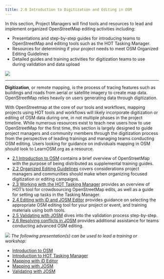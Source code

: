 ```yaml
---
title: 2.0 Introduction to Digitization and Editing in OSM
---
```


In this section, Project Managers will find tools and resources to lead and implement organized OpenStreetMap editing activities including:

*  Presentations and step-by-step guides for introducing teams to OpenStreetMap and editing tools such as the HOT Tasking Manager.  
*  Resources for determining if your project needs to meet OSM Organized Editing Guidelines
*  Detailed guides and training activities for digitization teams to use during validation and data upload

![](/images/digitization-and-editing/DSC03241.jpg)

***

**Digitization**, or remote mapping, is the process of tracing features such as buildings and roads from aerial or satellite imagery to create map data. OpenStreetMap relies heavily on users generating data through digitization. <br>

With OpenStreetmap at the core of our tools and workflows, mapping projects using HOT tools and workflows will likely incorporate digitization or editing of OSM data during one, in not multiple phases in the project timeline. While numerous resources exist to teach new users how to use OpenStreetMap for the first time, this section is largely designed to guide project managers and community members through the digitization process from the perspective of leading trainings and managing teams conducting OSM editing. Users looking for guidance on individuals mapping in OSM should look to LearnOSM.org as a resource. <br>

*  [2.1 Introduction to OSM](https://hotosm.github.io/toolbox/pages/digitization-and-editing/2.1_introduction_to_openstreetmap/) contains a brief overview of OpenStreetMap with the purpose of being distributed as supplemental training guides.  
*  [2.2 Organized Editing Guidelines](https://hotosm.github.io/toolbox/pages/digitization-and-editing/2.2_organized_osm_editing/) covers considerations project managers and communities should make when organizing focused digitization or editing campaigns.
*  [2.3 Working with the HOT Tasking Manager](https://hotosm.github.io/toolbox/pages/digitization-and-editing/2.3-working-with-the-hot-tasking-manager/) provides an overview of HOT’s tool for crowdsourcing OpenStreetMap edits, as well as a guide for setting up tasks in the Tasking Manager. 
*  [2.4 Editing with iD and JOSM Editor](https://hotosm.github.io/toolbox/pages/digitization-and-editing/2.4-editing-with-id-and-josm/) provides guidance on selecting the appropriate OSM editing tool for your project or event, and training materials using both tools. 
*  [2.5 Validating with JOSM](https://hotosm.github.io/toolbox/pages/digitization-and-editing/2.5_validating_with_josm/) dives into the validation process step-by-step. 
*  [2.6 Resolving conflicts in JOSM](https://hotosm.github.io/toolbox/pages/digitization-and-editing/2.6-data-conflict-in-josm/) provides additional assistance for teams conducting advanced OSM editing. 

![](/images/training_presentations_wide.PNG)
*The following presentation(s) can be used to lead a training or workshop:*

*  [Introduction to OSM](https://docs.google.com/presentation/d/1QneNbichunhVjyN4RPRyPuYV3Q7QMJctp50_90FpMpc/edit#slide=id.g526e73601c_0_1163)
*  [Introduction to HOT Tasking Manager](https://docs.google.com/presentation/d/1fpNA1qVn_FzeFnktdw6y3lal8gkY3vSkoIaDJYem7cA/edit#slide=id.g51d3d58777_0_0)
*  [Mapping with iD Editor](https://docs.google.com/presentation/d/1sbTZp5B7sQlEM-RzDU-33JlJnUUUGDkeOchhC6srK20/edit#slide=id.g51d3d58777_0_0)
*  [Mapping with JOSM](https://docs.google.com/presentation/d/1nLs1JA-nlmqWA2vIr9ZsoDcg8wjsoc5nv1QMK9GT8KI/edit?usp=sharing)
*  [Validating with JOSM](https://docs.google.com/presentation/d/1p2lJJluFv25qIXTE8qTzHJQW5QNbWr6sULJ7N-gjTx4/edit?usp=sharing)

